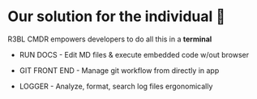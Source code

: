 # Our solution for the individual 🙋

R3BL CMDR empowers developers to do all this in a **terminal**

- RUN DOCS -
Edit MD files & execute embedded code w/out browser

- GIT FRONT END -
Manage git workflow from directly in app

- LOGGER -
Analyze, format, search log files ergonomically
